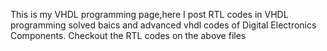 This is my VHDL programming page,here I post RTL codes in VHDL programming
solved baics and advanced vhdl codes of Digital Electronics Components.
Checkout the RTL codes on the above files
